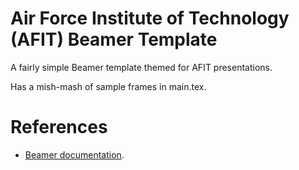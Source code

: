 # Air Force Institute of Technology (AFIT) Beamer Template

A fairly simple Beamer template themed for AFIT presentations.

Has a mish-mash of sample frames in main.tex.

# References

 * [Beamer documentation](http://tug.ctan.org/tex-archive/macros/latex/contrib/beamer/).
